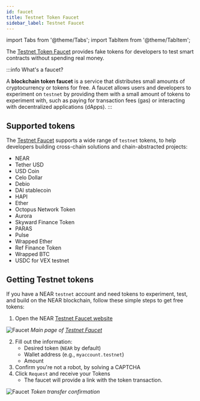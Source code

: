 ```yaml
---
id: faucet
title: Testnet Token Faucet
sidebar_label: Testnet Faucet
---
```

import Tabs from '@theme/Tabs';
import TabItem from '@theme/TabItem';

The [Testnet Token Faucet](https://near-faucet.io/) provides fake tokens for developers to test smart contracts without spending real money.

:::info What's a faucet?

A **blockchain token faucet** is a service that distributes small amounts of cryptocurrency or tokens for free. A faucet allows users and developers to experiment on `testnet` by providing them with a small amount of tokens to experiment with, such as paying for transaction fees (gas) or interacting with decentralized applications (dApps).
:::

## Supported tokens

The [Testnet Faucet](https://near-faucet.io/) supports a wide range of `testnet` tokens, to help developers building cross-chain solutions and chain-abstracted projects:

- NEAR
- Tether USD
- USD Coin
- Celo Dollar
- Debio
- DAI stablecoin
- HAPI
- Ether
- Octopus Network Token
- Aurora
- Skyward Finance Token
- PARAS
- Pulse
- Wrapped Ether
- Ref Finance Token
- Wrapped BTC
- USDC for VEX testnet

## Getting Testnet tokens

If you have a NEAR `testnet` account and need tokens to experiment, test, and build on the NEAR blockchain, follow these simple steps to get free tokens:

1. Open the NEAR [Testnet Faucet website](https://near-faucet.io/)

![Faucet](/docs/assets/faucet.png)
*Main page of [Testnet Faucet](https://near-faucet.io/)*

2. Fill out the information:
   - Desired token (`NEAR` by default)
   - Wallet address (e.g., `myaccount.testnet`)
   - Amount
3. Confirm you're not a robot, by solving a CAPTCHA
4. Click `Request` and receive your Tokens
   - The faucet will provide a link with the token transaction.

![Faucet](/docs/assets/faucet-done.png)
*Token transfer confirmation*

